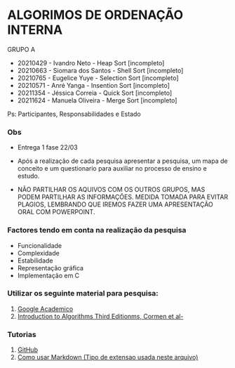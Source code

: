 
# ALGORIMOS DE ORDENAÇÃO INTERNA

GRUPO A
- 20210429 - Ivandro Neto       - Heap Sort      [incompleto]
- 20210663 - Siomara dos Santos - Shell Sort     [incompleto]
- 20210765 - Eugelice Yuye      - Selection Sort [incompleto]
- 20210571 - Anré Yanga         - Insention Sort [incompleto]
- 20211354 - Jéssica Correia    - Quick Sort     [incompleto]
- 20211624 - Manuela Oliveira   - Merge Sort     [incompleto]

Ps: Participantes, Responsabilidades e Estado

### Obs 

- Entrega 1 fase 22/03

- Após a realização de cada pesquisa apresentar a pesquisa, um mapa de conceito e 
  um questionario para auxiliar no processo de ensino e estudo. 

- NÃO PARTILHAR OS AQUIVOS COM OS OUTROS GRUPOS, MAS PODEM PARTILHAR AS
  INFORMAÇÕES. MEDIDA TOMADA PARA EVITAR PLAGIOS, LEMBRANDO QUE IREMOS
  FAZER UMA APRESENTAÇÃO ORAL COM POWERPOINT.


### Factores tendo em conta na realização da pesquisa

- Funcionalidade 
- Complexidade
- Estabilidade
- Representação gráfica
- Implementação em C

### Utilizar os seguinte material para pesquisa:

1. [Google Academico](https://scholar.google.com) 
2. [Introduction to Algorithms Third Editionms, Cormen et al- ](https://sd.blackball.lv/library/Introduction_to_Algorithms_Third_Edition_(2009).pdf)


### Tutorias

1. [GitHub](https://www.youtube.com/watch?v=UBAX-13g8OM&t=1529s)
2. [Como usar Markdown (Tipo de extensao usada neste arquivo)](https://code.visualstudio.com/Docs/languages/markdown#_markdown-preview)


